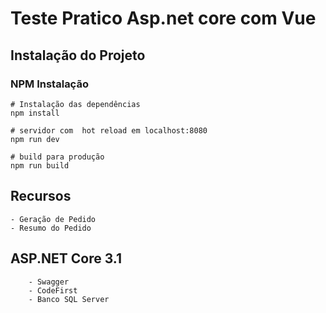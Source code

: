 # Teste Pratico Asp.net core com Vue #

## Instalação do Projeto
### NPM Instalação
```
# Instalação das dependências
npm install

# servidor com  hot reload em localhost:8080
npm run dev

# build para produção
npm run build
```
## Recursos 

    - Geração de Pedido
    - Resumo do Pedido

## ASP.NET Core 3.1
```
    - Swagger
    - CodeFirst
    - Banco SQL Server

```
